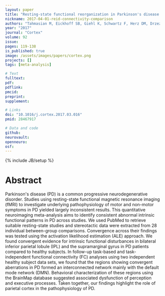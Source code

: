 ```yaml
---
layout: paper
title: "Resting-state functional reorganization in Parkinson's disease: An activation likelihood estimation meta-analysis."
nickname: 2017-04-01-reid-connectivity-comparison
authors: "Tahmasian M, Eickhoff SB, Giehl K, Schwartz F, Herz DM, Drzezga A, van Eimeren T, Laird AR, Fox PT, Khazaie H, Zarei M, Eggers C, Eickhoff CR"
year: "2017"
journal: "Cortex"
volume: 92
issue:
pages: 119-138
is_published: true
image: /assets/images/papers/cortex.png
projects: []
tags: [meta-analysis]

# Text
fulltext:
pdf:
pdflink:
pmcid:
preprint:
supplement:

# Links
doi: "10.1016/j.cortex.2017.03.016"
pmid: 28467917

# Data and code
github:
neurovault:
openneuro:
osf:
---
```

{% include JB/setup %}

# Abstract

Parkinson's disease (PD) is a common progressive neurodegenerative disorder. Studies using resting-state functional magnetic resonance imaging (fMRI) to investigate underlying pathophysiology of motor and non-motor symptoms in PD yielded largely inconsistent results. This quantitative neuroimaging meta-analysis aims to identify consistent abnormal intrinsic functional patterns in PD across studies. We used PubMed to retrieve suitable resting-state studies and stereotactic data were extracted from 28 individual between-group comparisons. Convergence across their findings was tested using the activation likelihood estimation (ALE) approach. We found convergent evidence for intrinsic functional disturbances in bilateral inferior parietal lobule (IPL) and the supramarginal gyrus in PD patients compared to healthy subjects. In follow-up task-based and task-independent functional connectivity (FC) analyses using two independent healthy subject data sets, we found that the regions showing convergent aberrations in PD formed an interconnected network mainly with the default mode network (DMN). Behavioral characterization of these regions using the BrainMap database suggested associated dysfunction of perception and executive processes. Taken together, our findings highlight the role of parietal cortex in the pathophysiology of PD.
